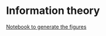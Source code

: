 # Information theory

[Notebook to generate the figures](https://github.com/probml/pyprobml/blob/master/notebooks/figures/chapter6_figures.ipynb)
